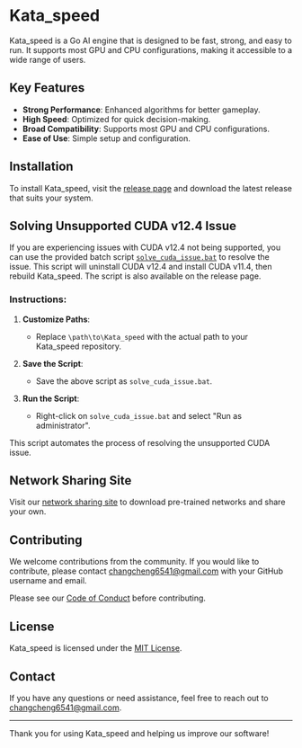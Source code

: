 # Kata_speed

Kata_speed is a Go AI engine that is designed to be fast, strong, and easy to run. It supports most GPU and CPU configurations, making it accessible to a wide range of users.

## Key Features

- **Strong Performance**: Enhanced algorithms for better gameplay.
- **High Speed**: Optimized for quick decision-making.
- **Broad Compatibility**: Supports most GPU and CPU configurations.
- **Ease of Use**: Simple setup and configuration.

## Installation

To install Kata_speed, visit the [release page](https://github.com/changcheng967/Kata_speed/releases) and download the latest release that suits your system.

## Solving Unsupported CUDA v12.4 Issue

If you are experiencing issues with CUDA v12.4 not being supported, you can use the provided batch script [`solve_cuda_issue.bat`](https://github.com/changcheng967/Kata_speed/blob/main/solve_cuda_issue.bat) to resolve the issue. This script will uninstall CUDA v12.4 and install CUDA v11.4, then rebuild Kata_speed. The script is also available on the release page.

### Instructions:

1. **Customize Paths**:
   - Replace `\path\to\Kata_speed` with the actual path to your Kata_speed repository.

2. **Save the Script**:
   - Save the above script as `solve_cuda_issue.bat`.

3. **Run the Script**:
   - Right-click on `solve_cuda_issue.bat` and select "Run as administrator".

This script automates the process of resolving the unsupported CUDA issue.

## Network Sharing Site

Visit our [network sharing site](https://katagui40b.free.nf/) to download pre-trained networks and share your own.

## Contributing

We welcome contributions from the community. If you would like to contribute, please contact [changcheng6541@gmail.com](mailto:changcheng6541@gmail.com) with your GitHub username and email.

Please see our [Code of Conduct](https://github.com/changcheng967/Kata_speed/blob/main/CODE_OF_CONDUCT.md) before contributing.

## License

Kata_speed is licensed under the [MIT License](LICENSE).

## Contact

If you have any questions or need assistance, feel free to reach out to [changcheng6541@gmail.com](mailto:changcheng6541@gmail.com).

---

Thank you for using Kata_speed and helping us improve our software!
